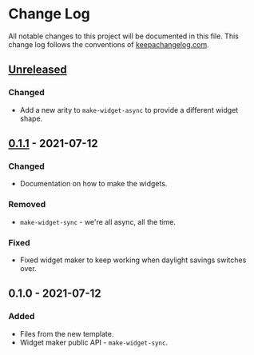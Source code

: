# Change Log
All notable changes to this project will be documented in this file. This change log follows the conventions of [keepachangelog.com](http://keepachangelog.com/).

## [Unreleased]
### Changed
- Add a new arity to `make-widget-async` to provide a different widget shape.

## [0.1.1] - 2021-07-12
### Changed
- Documentation on how to make the widgets.

### Removed
- `make-widget-sync` - we're all async, all the time.

### Fixed
- Fixed widget maker to keep working when daylight savings switches over.

## 0.1.0 - 2021-07-12
### Added
- Files from the new template.
- Widget maker public API - `make-widget-sync`.

[Unreleased]: https://github.com/your-name/storage/compare/0.1.1...HEAD
[0.1.1]: https://github.com/your-name/storage/compare/0.1.0...0.1.1
